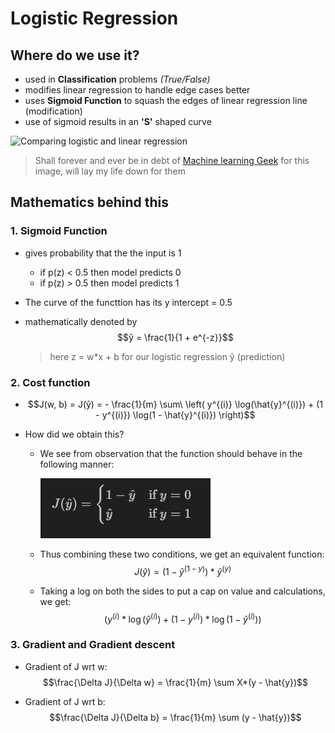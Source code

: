 # Logistic Regression

## Where do we use it?

- used in **Classification** problems _(True/False)_
- modifies linear regression to handle edge cases better
- uses **Sigmoid Function** to squash the edges of linear regression line (modification)
- use of sigmoid results in an **'S'** shaped curve

![Comparing logistic and linear regression](https://machinelearninggeek.com/wp-content/uploads/2020/09/0_LeezUk9jfv6X7DG-.png)

> Shall forever and ever be in debt of [Machine learning Geek](https://machinelearninggeek.com/) for this image, will lay my life down for them

## Mathematics behind this

### 1. Sigmoid Function

- gives probability that the the input is 1

  - if p(z) < 0.5 then model predicts 0
  - if p(z) > 0.5 then model predicts 1

- The curve of the functtion has its y intercept = 0.5

- mathematically denoted by $$ŷ = \frac{1}{1 + e^{-z}}$$
  > here z = w\*x + b for our logistic regression ŷ (prediction)

### 2. Cost function

- $$J(w, b) = J(ŷ) = - \frac{1}{m} \sum\ \left( y^{(i)} \log(\hat{y}^{(i)}) + (1 - y^{(i)}) \log(1 - \hat{y}^{(i)}) \right)$$

- How did we obtain this?

  - We see from observation that the function should behave in the following manner:

    ![$$J(\hat{y}) =\begin{cases} 1 - \hat{y} & \text{if } y = 0 \ \hat{y} & \text{if } y = 1 \end{cases}$$](image.png)

  - Thus combining these two conditions, we get an equivalent function:</br>
    $$J(\hat{y}) = (1-\hat{y}^{(1-y)}) * \hat{y}^{(y)}$$

  - Taking a log on both the sides to put a cap on value and calculations, we get:
    $$\left( y^{(i)} * \log(\hat{y}^{(i)}) + (1 - y^{(i)}) * \log(1 - \hat{y}^{(i)}) \right)$$

### 3. Gradient and Gradient descent

- Gradient of J wrt w: </br>
  $$\frac{\Delta J}{\Delta w} = \frac{1}{m} \sum X*(y - \hat{y})$$

- Gradient of J wrt b: </br>
  $$\frac{\Delta J}{\Delta b} = \frac{1}{m} \sum (y - \hat{y})$$
